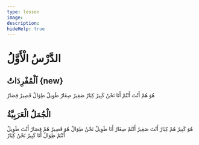 ```yaml
---
type: lesson
image:
description:
hideHelp: true
---
```


# الدَّرْسُ الْأَوَّلُ

## اَلْمُفْرِدَاتُ {new}

هُوَ
هُمْ
أَنْتَ
أَنْتُمْ
أَنَا
نَحْنُ
كَبِيرٌ
كِبَارٌ
صَغِيرٌ
صِغَارٌ
طَوِيلٌ
طِوَالٌ
قَصِيرٌ
قِصَارٌ

## الْجُمَلُ الْعَرَبِيَّةُ

هُوَ كَبِيرٌ
هُمْ كِبَارٌ
أَنْتَ صَغِيرٌ
أَنْتُمْ صِغَارٌ
أَنَا طَوِيلٌ
نَحْنُ طِوَالٌ
هُوَ قَصِيرٌ
هُمْ قِصَارٌ
أَنْتَ طَوِيلٌ
أَنْتُمْ طِوَالٌ
أَنَا كَبِيرٌ
نَحْنُ كِبَارٌ
